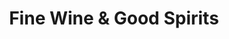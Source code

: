 ---
title: "Fine Wine & Good Spirits"
url: /harrisburg/fine-wine-und-good-spirits/
shop: Spirituosen
---